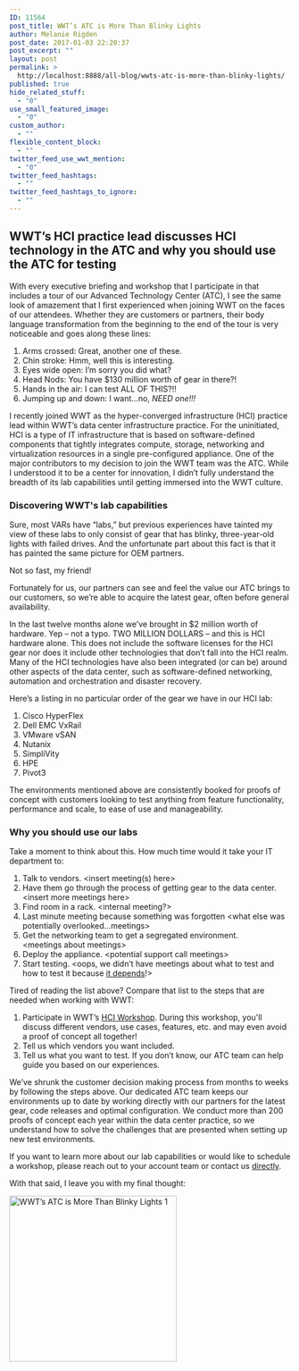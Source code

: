 ```yaml
---
ID: 11564
post_title: WWT’s ATC is More Than Blinky Lights
author: Melanie Rigden
post_date: 2017-01-03 22:20:37
post_excerpt: ""
layout: post
permalink: >
  http://localhost:8888/all-blog/wwts-atc-is-more-than-blinky-lights/
published: true
hide_related_stuff:
  - "0"
use_small_featured_image:
  - "0"
custom_author:
  - ""
flexible_content_block:
  - ""
twitter_feed_use_wwt_mention:
  - "0"
twitter_feed_hashtags:
  - ""
twitter_feed_hashtags_to_ignore:
  - ""
---
```

<h2>WWT’s HCI practice lead discusses HCI technology in the ATC and why you should use the ATC for testing</h2>
With every executive briefing and workshop that I participate in that includes a tour of our Advanced Technology Center (ATC), I see the same look of amazement that I first experienced when joining WWT on the faces of our attendees. Whether they are customers or partners, their body language transformation from the beginning to the end of the tour is very noticeable and goes along these lines:
<ol>
	<li>Arms crossed: Great, another one of these.</li>
	<li>Chin stroke: Hmm, well this is interesting.</li>
	<li>Eyes wide open: I’m sorry you did what?</li>
	<li>Head Nods: You have $130 million worth of gear in there?!</li>
	<li>Hands in the air: I can test ALL OF THIS?!!</li>
	<li>Jumping up and down: I want…no, <em>NEED</em> <em>one!!!</em></li>
</ol>
I recently joined WWT as the hyper-converged infrastructure (HCI) practice lead within WWT’s data center infrastructure practice. For the uninitiated, HCI is a type of IT infrastructure that is based on software-defined components that tightly integrates compute, storage, networking and virtualization resources in a single pre-configured appliance. One of the major contributors to my decision to join the WWT team was the ATC. While I understood it to be a center for innovation, I didn’t fully understand the breadth of its lab capabilities until getting immersed into the WWT culture.
<h3>Discovering WWT's lab capabilities</h3>
Sure, most VARs have “labs,” but previous experiences have tainted my view of these labs to only consist of gear that has blinky, three-year-old lights with failed drives. And the unfortunate part about this fact is that it has painted the same picture for OEM partners.

Not so fast, my friend!
<!-- derp -->
Fortunately for us, our partners can see and feel the value our ATC brings to our customers, so we’re able to acquire the latest gear, often before general availability.

In the last twelve months alone we’ve brought in $2 million worth of hardware. Yep – not a typo. TWO MILLION DOLLARS – and this is HCI hardware alone. This does not include the software licenses for the HCI gear nor does it include other technologies that don’t fall into the HCI realm. Many of the HCI technologies have also been integrated (or can be) around other aspects of the data center, such as software-defined networking, automation and orchestration and disaster recovery.

Here’s a listing in no particular order of the gear we have in our HCI lab:
<ol>
	<li>Cisco HyperFlex</li>
	<li>Dell EMC VxRail</li>
	<li>VMware vSAN</li>
	<li>Nutanix</li>
	<li>SimpliVity</li>
	<li>HPE</li>
	<li>Pivot3</li>
</ol>
The environments mentioned above are consistently booked for proofs of concept with customers looking to test anything from feature functionality, performance and scale, to ease of use and manageability.
<h3>Why you should use our labs</h3>
Take a moment to think about this. How much time would it take your IT department to:
<ol>
	<li>Talk to vendors. &lt;insert meeting(s) here&gt;</li>
	<li>Have them go through the process of getting gear to the data center. &lt;insert more meetings here&gt;</li>
	<li>Find room in a rack. &lt;internal meeting?&gt;</li>
	<li>Last minute meeting because something was forgotten &lt;what else was potentially overlooked...meetings&gt;</li>
	<li>Get the networking team to get a segregated environment. &lt;meetings about meetings&gt;</li>
	<li>Deploy the appliance. &lt;potential support call meetings&gt;</li>
	<li>Start testing. &lt;oops, we didn’t have meetings about what to test and how to test it because <a href="https://www2.wwt.com/all-blog/how-to-decide-between-converged-and-hyper-converged-infrastructure/">it depends</a>!&gt;</li>
</ol>
Tired of reading the list above? Compare that list to the steps that are needed when working with WWT:
<ol>
	<li>Participate in WWT’s <a href="https://www2.wwt.com/workshop/hyper-converged-infrastructure-workshop/">HCI Workshop</a>. During this workshop, you'll discuss different vendors, use cases, features, etc. and may even avoid a proof of concept all together!</li>
	<li>Tell us which vendors you want included.</li>
	<li>Tell us what you want to test. If you don’t know, our ATC team can help guide you based on our experiences.</li>
</ol>
We’ve shrunk the customer decision making process from months to weeks by following the steps above. Our dedicated ATC team keeps our environments up to date by working directly with our partners for the latest gear, code releases and optimal configuration. We conduct more than 200 proofs of concept each year within the data center practice, so we understand how to solve the challenges that are presented when setting up new test environments.

If you want to learn more about our lab capabilities or would like to schedule a workshop, please reach out to your account team or contact us <a href="https://www2.wwt.com/contact-us/">directly</a>.

With that said, I leave you with my final thought:

<a href="http://localhost:8888/wp-content/uploads/2017/01/wwts-atc-is-more-than-blinky-lights.jpg" rel="attachment wp-att-11566"><img class="wp-image-11566 size-medium aligncenter" src="http://localhost:8888/wp-content/uploads/2017/01/wwts-atc-is-more-than-blinky-lights-e1483481818766-300x297.jpg" alt="WWT’s ATC is More Than Blinky Lights 1" width="300" height="297" /></a>